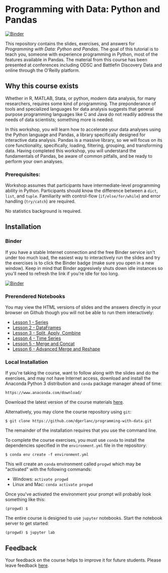 # Programming with Data: Python and Pandas

[![Binder](https://mybinder.org/badge_logo.svg)](https://mybinder.org/v2/gh/dgerlanc/programming-with-data/main?urlpath=lab)

This repository contains the slides, exercises, and answers for *Programming
with Data: Python and Pandas*. The goal of this tutorial is to teach you,
someone with experience programming in Python, most of the features available in
Pandas. The material from this course has been presented at conferences
including ODSC and Battlefin Discovery Data and online through the O'Reilly
platform.

## Why this course exists
Whether in R, MATLAB, Stata, or python, modern data analysis, for many
researchers, requires some kind of programming. The preponderance of tools and
specialized languages for data analysis suggests that general purpose
programming languages like C and Java do not readily address the needs of data
scientists; something more is needed.

In this workshop, you will learn how to accelerate your data analyses using the
Python language and Pandas, a library specifically designed for interactive data
analysis. Pandas is a massive library, so we will focus on its core
functionality, specifically, loading, filtering, grouping, and transforming
data. Having completed this workshop, you will understand the fundamentals of
Pandas, be aware of common pitfalls, and be ready to perform your own analyses.

### Prerequisites:

Workshop assumes that participants have intermediate-level programming ability
in Python. Participants should know the difference between a `dict`, `list`, and
`tuple`. Familiarity with control-flow (`if/else/for/while`) and error handling
(`try/catch`) are required.

No statistics background is required.

## Installation

### Binder

If you have a stable Internet connection and the free Binder service isn't under
too much load, the easiest way to interactively run the slides and try the
exercises is to click the Binder badge (make sure you open in a new window).
Keep in mind that Binder aggresively shuts down idle instances so you'll need to
refresh the link if you're idle for too long.

[![Binder](https://mybinder.org/badge_logo.svg)](https://mybinder.org/v2/gh/dgerlanc/programming-with-data/main)

### Prerendered Notebooks

You may view the HTML versions of slides and the answers directly in your browser on Github
though you will not be able to run them interactively:

* [Lesson 1 - Series](https://github.com/dgerlanc/programming-with-data/blob/main/01-intro-to-pandas-part-1-slides.ipynb)
* [Lesson 2 - DataFrames](https://github.com/dgerlanc/programming-with-data/blob/main/02-intro-to-pandas-part-2-slides.ipynb)
* [Lesson 3 - Split, Apply, Combine](https://github.com/dgerlanc/programming-with-data/blob/main/03-group-apply-slides.ipynb)
* [Lesson 4 - Time Series](https://github.com/dgerlanc/programming-with-data/blob/main/04-time-series-slides.ipynb)
* [Lesson 5 - Merge and Concat](https://github.com/dgerlanc/programming-with-data/blob/main/05-merge-pivot-slides.ipynb)
* [Lesson 6 - Advanced Merge and Reshape](https://github.com/dgerlanc/programming-with-data/blob/main/06-advanced-merge-reshape-slides.ipynb)

### Local Installation

If you're taking the course, want to follow along with the slides and do the
exercises, and may not have Internet access, download and
install the Anaconda Python 3 distribution and `conda` package manager
ahead of time:

```
https://www.anaconda.com/download/
```

Download the latest version of the course materials
[here](https://github.com/dgerlanc/programming-with-data/archive/main.zip).

Alternatively, you may clone the course repository using `git`:

```
$ git clone https://github.com/dgerlanc/programming-with-data.git
```

The remainder of the installation requires that you use the command line.

To complete the course exercises, you must use `conda` to install the
dependencies specified in the `environment.yml` file in the repository:

```
$ conda env create -f environment.yml
```

This will create an `conda` environment called `progwd` which may be
"activated" with the following commands:

* Windows: `activate progwd`
* Linux and Mac: `conda activate progwd`

Once you've activated the environment your prompt will probably
look something like this:

```
(progwd) $
```

The entire course is designed to use `jupyter` notebooks. Start the
notebook server to get started:

```
(progwd) $ jupyter lab
```

## Feedback

Your feedback on the course helps to improve it for future students.
Please leave feedback [here](https://danielgerlanc.typeform.com/to/RyB6AJ).
